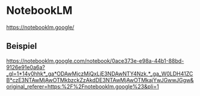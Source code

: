 # NotebookLM


https://notebooklm.google/

## Beispiel
https://notebooklm.google.com/notebook/0ace373e-e98a-44b1-88bd-9126e91e0a6a?_gl=1*14y0hhk*_ga*ODAwMjczMjQxLjE3NDAwNTY4Nzk.*_ga_W0LDH41ZCB*czE3NTAwMjAwOTMkbzckZzAkdDE3NTAwMjAwOTMkajYwJGwwJGgw&original_referer=https:%2F%2Fnotebooklm.google%23&pli=1
